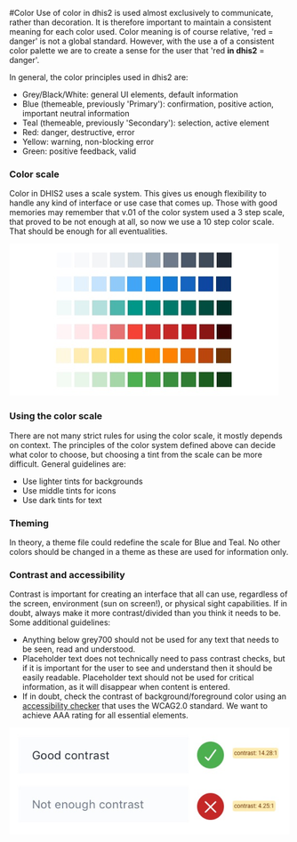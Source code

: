 #Color
Use of color in dhis2 is used almost exclusively to communicate, rather than decoration. It is therefore important to maintain a consistent meaning for each color used. Color meaning is of course relative, 'red = danger' is not a global standard. However, with the use a of a consistent color palette we are to create a sense for the user that 'red **in dhis2** = danger'. 

In general, the color principles used in dhis2 are:

- Grey/Black/White: general UI elements, default information
- Blue (themeable, previously 'Primary'): confirmation, positive action, important neutral information
- Teal (themeable, previously 'Secondary'): selection, active element
- Red: danger, destructive, error
- Yellow: warning, non-blocking error
- Green: positive feedback, valid

### Color scale

Color in DHIS2 uses a scale system. This gives us enough flexibility to handle any kind of interface or use case that comes up. Those with good memories may remember that v.01 of the color system used a 3 step scale, that proved to be not enough at all, so now we use a 10 step color scale. That should be enough for all eventualities.

![example of color scale](../images/color-scale.jpg)

### Using the color scale

There are not many strict rules for using the color scale, it mostly depends on context. The principles of the color system defined above can decide what color to choose, but choosing a tint from the scale can be more difficult. General guidelines are:

- Use lighter tints for backgrounds
- Use middle tints for icons
- Use dark tints for text

### Theming

In theory, a theme file could redefine the scale for Blue and Teal. No other colors should be changed in a theme as these are used for information only.

### Contrast and accessibility

Contrast is important for creating an interface that all can use, regardless of the screen, environment (sun on screen!), or physical sight capabilities. If in doubt, always make it more contrast/divided than you think it needs to be. Some additional guidelines: 

- Anything below grey700 should not be used for any text that needs to be seen, read and understood.
- Placeholder text does not technically need to pass contrast checks, but if it is important for the user to see and understand then it should be easily readable. Placeholder text should not be used for critical information, as it will disappear when content is entered.
- If in doubt, check the contrast of background/foreground color using an [accessibility checker](http://accessible-colors.com/) that uses the WCAG2.0 standard. We want to achieve AAA rating for all essential elements.

![example of acceptable and unacceptable contrast](../images/color-contrast.jpg) 